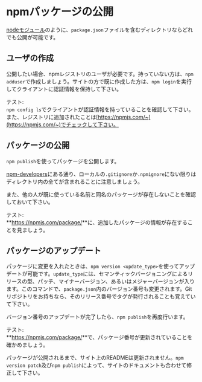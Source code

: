 # npmパッケージの公開

[nodeモジュール](https://docs.npmjs.com/getting-started/creating-node-modules)のように、`package.json`ファイルを含むディレクトリならどれでも公開が可能です。  

## ユーザの作成

公開したい場合、npmレジストリのユーザが必要です。持っていない方は、`npm adduser`で作成しましょう。サイトの方で既に作成した方は、`npm login`を実行してクライアントに認証情報を保持して下さい。

テスト:  
`npm config ls`でクライアントが認証情報を持っていることを確認して下さい。また、レジストリに追加されたことは[https://npmjs.com/~](https://npmjs.com/~)でチェックして下さい。  

## パッケージの公開

`npm publish`を使ってパッケージを公開します。  

[npm-developers](https://docs.npmjs.com/misc/developers)にある通り、ローカルの`.gitignore`か`.npmignore`にない限りはディレクトリ内の全てが含まれることに注意しましょう。  

また、他の人が既に使っている名前と同名のパッケージが存在しないことを確認しておいて下さい。  

テスト:  
**https://npmjs.com/package/<package>**に、追加したパッケージの情報が存在することを見ましょう。  

## パッケージのアップデート

パッケージに変更を入れたときは、`npm version <update_type>`を使ってアップデートが可能です。`update_type`には、セマンティックバージョニングによるリリースの型、パッチ、マイナーバージョン、あるいはメジャーバージョンが入ります。このコマンドで、`package.json`内のバージョン番号も変更されます。Gitリポジトリをお持ちなら、そのリリース番号でタグが発行されることも覚えていて下さい。  

バージョン番号のアップデートが完了したら、`npm publish`を再度行います。  

テスト:  
**https://npmjs.com/package/<package>**で、パッケージ番号が更新されていることを確かめましょう。  

パッケージが公開されるまで、サイト上のREADMEは更新されません。`npm version patch`及び`npm publish`によって、サイトのドキュメントも合わせて修正して下さい。